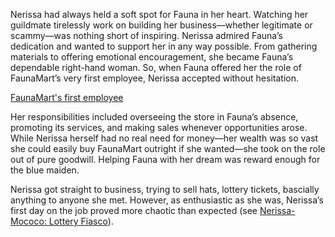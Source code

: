 <!-- title: First Employee -->

Nerissa had always held a soft spot for Fauna in her heart. Watching her guildmate tirelessly work on building her business—whether legitimate or scammy—was nothing short of inspiring. Nerissa admired Fauna’s dedication and wanted to support her in any way possible. From gathering materials to offering emotional encouragement, she became Fauna’s dependable right-hand woman. So, when Fauna offered her the role of FaunaMart’s very first employee, Nerissa accepted without hesitation.

[FaunaMart's first employee](#embed:https://www.youtube.com/live/dRCvSHBTvSk?t=4874)

Her responsibilities included overseeing the store in Fauna’s absence, promoting its services, and making sales whenever opportunities arose. While Nerissa herself had no real need for money—her wealth was so vast she could easily buy FaunaMart outright if she wanted—she took on the role out of pure goodwill. Helping Fauna with her dream was reward enough for the blue maiden.

Nerissa got straight to business, trying to sell hats, lottery tickets, bascially anything to anyone she met. However, as enthusiastic as she was, Nerissa’s first day on the job proved more chaotic than expected (see [Nerissa-Mococo: Lottery Fiasco](#edge:mococo-abyssguard-nerissa-ravencroft-right-2-right-1)).
